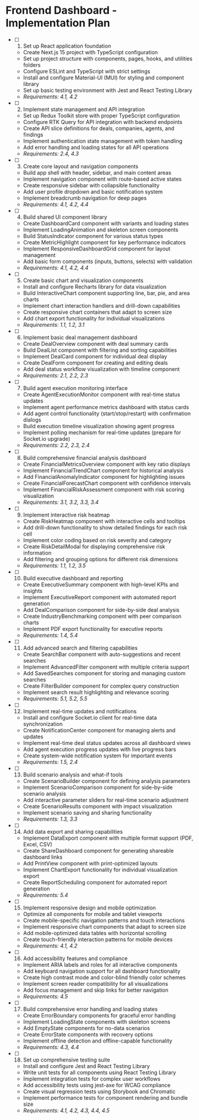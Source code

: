 # Frontend Dashboard - Implementation Plan

- [ ] 1. Set up React application foundation












  - Create Next.js 15 project with TypeScript configuration
  - Set up project structure with components, pages, hooks, and utilities folders
  - Configure ESLint and TypeScript with strict settings
  - Install and configure Material-UI (MUI) for styling and component library
  - Set up basic testing environment with Jest and React Testing Library
  - _Requirements: 4.1, 4.2_

- [ ] 2. Implement state management and API integration
  - Set up Redux Toolkit store with proper TypeScript configuration
  - Configure RTK Query for API integration with backend endpoints
  - Create API slice definitions for deals, companies, agents, and findings
  - Implement authentication state management with token handling
  - Add error handling and loading states for all API operations
  - _Requirements: 2.4, 4.3_

- [ ] 3. Create core layout and navigation components
  - Build app shell with header, sidebar, and main content areas
  - Implement navigation component with route-based active states
  - Create responsive sidebar with collapsible functionality
  - Add user profile dropdown and basic notification system
  - Implement breadcrumb navigation for deep pages
  - _Requirements: 4.1, 4.2, 4.4_

- [ ] 4. Build shared UI component library
  - Create DashboardCard component with variants and loading states
  - Implement LoadingAnimation and skeleton screen components
  - Build StatusIndicator component for various status types
  - Create MetricHighlight component for key performance indicators
  - Implement ResponsiveDashboardGrid component for layout management
  - Add basic form components (inputs, buttons, selects) with validation
  - _Requirements: 4.1, 4.2, 4.4_

- [ ] 5. Create basic chart and visualization components
  - Install and configure Recharts library for data visualization
  - Build InteractiveChart component supporting line, bar, pie, and area charts
  - Implement chart interaction handlers and drill-down capabilities
  - Create responsive chart containers that adapt to screen size
  - Add chart export functionality for individual visualizations
  - _Requirements: 1.1, 1.2, 3.1_

- [ ] 6. Implement basic deal management dashboard
  - Create DealOverview component with deal summary cards
  - Build DealList component with filtering and sorting capabilities
  - Implement DealCard component for individual deal display
  - Create DealForm component for creating and editing deals
  - Add deal status workflow visualization with timeline component
  - _Requirements: 2.1, 2.2, 2.3_

- [ ] 7. Build agent execution monitoring interface
  - Create AgentExecutionMonitor component with real-time status updates
  - Implement agent performance metrics dashboard with status cards
  - Add agent control functionality (start/stop/restart) with confirmation dialogs
  - Build execution timeline visualization showing agent progress
  - Implement polling mechanism for real-time updates (prepare for Socket.io upgrade)
  - _Requirements: 2.2, 2.3, 2.4_

- [ ] 8. Build comprehensive financial analysis dashboard
  - Create FinancialMetricsOverview component with key ratio displays
  - Implement FinancialTrendChart component for historical analysis
  - Add FinancialAnomalyIndicator component for highlighting issues
  - Create FinancialForecastChart component with confidence intervals
  - Implement FinancialRiskAssessment component with risk scoring visualization
  - _Requirements: 3.1, 3.2, 3.3, 3.4_

- [ ] 9. Implement interactive risk heatmap
  - Create RiskHeatmap component with interactive cells and tooltips
  - Add drill-down functionality to show detailed findings for each risk cell
  - Implement color coding based on risk severity and category
  - Create RiskDetailModal for displaying comprehensive risk information
  - Add filtering and grouping options for different risk dimensions
  - _Requirements: 1.1, 1.2, 3.5_

- [ ] 10. Build executive dashboard and reporting
  - Create ExecutiveSummary component with high-level KPIs and insights
  - Implement ExecutiveReport component with automated report generation
  - Add DealComparison component for side-by-side deal analysis
  - Create IndustryBenchmarking component with peer comparison charts
  - Implement PDF export functionality for executive reports
  - _Requirements: 1.4, 5.4_

- [ ] 11. Add advanced search and filtering capabilities
  - Create SearchBar component with auto-suggestions and recent searches
  - Implement AdvancedFilter component with multiple criteria support
  - Add SavedSearches component for storing and managing custom searches
  - Create FilterBuilder component for complex query construction
  - Implement search result highlighting and relevance scoring
  - _Requirements: 5.1, 5.2, 5.5_

- [ ] 12. Implement real-time updates and notifications
  - Install and configure Socket.io client for real-time data synchronization
  - Create NotificationCenter component for managing alerts and updates
  - Implement real-time deal status updates across all dashboard views
  - Add agent execution progress updates with live progress bars
  - Create system-wide notification system for important events
  - _Requirements: 1.5, 2.4_

- [ ] 13. Build scenario analysis and what-if tools
  - Create ScenarioBuilder component for defining analysis parameters
  - Implement ScenarioComparison component for side-by-side scenario analysis
  - Add interactive parameter sliders for real-time scenario adjustment
  - Create ScenarioResults component with impact visualization
  - Implement scenario saving and sharing functionality
  - _Requirements: 1.3, 3.3_

- [ ] 14. Add data export and sharing capabilities
  - Implement DataExport component with multiple format support (PDF, Excel, CSV)
  - Create ShareDashboard component for generating shareable dashboard links
  - Add PrintView component with print-optimized layouts
  - Implement ChartExport functionality for individual visualization export
  - Create ReportScheduling component for automated report generation
  - _Requirements: 5.4_

- [ ] 15. Implement responsive design and mobile optimization
  - Optimize all components for mobile and tablet viewports
  - Create mobile-specific navigation patterns and touch interactions
  - Implement responsive chart components that adapt to screen size
  - Add mobile-optimized data tables with horizontal scrolling
  - Create touch-friendly interaction patterns for mobile devices
  - _Requirements: 4.1, 4.2_

- [ ] 16. Add accessibility features and compliance
  - Implement ARIA labels and roles for all interactive components
  - Add keyboard navigation support for all dashboard functionality
  - Create high contrast mode and color-blind friendly color schemes
  - Implement screen reader compatibility for all visualizations
  - Add focus management and skip links for better navigation
  - _Requirements: 4.5_

- [ ] 17. Build comprehensive error handling and loading states
  - Create ErrorBoundary components for graceful error handling
  - Implement LoadingState components with skeleton screens
  - Add EmptyState components for no-data scenarios
  - Create ErrorState components with recovery options
  - Implement offline detection and offline-capable functionality
  - _Requirements: 4.3, 4.4_

- [ ] 18. Set up comprehensive testing suite
  - Install and configure Jest and React Testing Library
  - Write unit tests for all components using React Testing Library
  - Implement integration tests for complex user workflows
  - Add accessibility tests using jest-axe for WCAG compliance
  - Create visual regression tests using Storybook and Chromatic
  - Implement performance tests for component rendering and bundle size
  - _Requirements: 4.1, 4.2, 4.3, 4.4, 4.5_